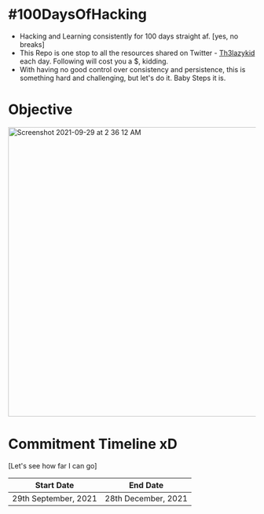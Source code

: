 # #100DaysOfHacking

- Hacking and Learning consistently for 100 days straight af. [yes, no breaks]
- This Repo is one stop to all the resources shared on Twitter - [Th3lazykid](https://twitter.com/Th3lazykid) each day. Following will cost you a $, kidding.
- With having no good control over consistency and persistence, this is something hard and challenging, but let's do it. Baby Steps it is.

# Objective

<img width="590" alt="Screenshot 2021-09-29 at 2 36 12 AM" src="https://user-images.githubusercontent.com/56188454/135165713-184ed135-7024-4353-a436-e4cfeea751c3.png">

# Commitment Timeline xD
[Let's see how far I can go]

| Start Date  | End Date    |
| ----------- | ----------- |
| 29th September, 2021 | 28th December, 2021 |

